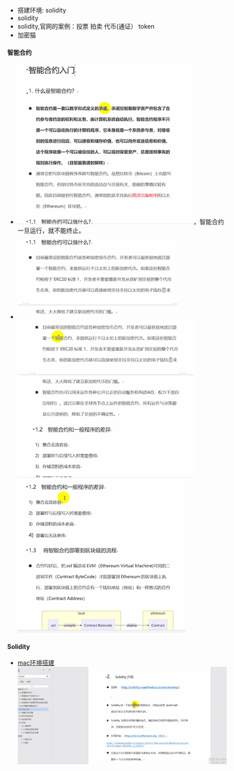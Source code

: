 * 搭建环境: solidity
* solidity
* solidity,官网的案例：投票 拍卖 代币(通证） token
* 加密猫

#### 智能合约
* ![](img/001.png)，智能合约一旦运行，就不能终止。
* ![](img/002.png)![](img/003.png)![](img/004.png)
 
#### Solidity
* [mac环境搭建](https://www.jianshu.com/p/9d8d542f2e84)
![](img/005.png) 